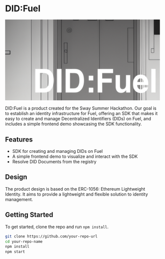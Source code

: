 # DID:Fuel

![banner](./assets/banner.png)

DID:Fuel is a product created for the Sway Summer Hackathon. Our goal is to establish an identity infrastructure for Fuel, offering an SDK that makes it easy to create and manage Decentralized Identifiers (DIDs) on Fuel, and includes a simple frontend demo showcasing the SDK functionality.

## Features

- SDK for creating and managing DIDs on Fuel
- A simple frontend demo to visualize and interact with the SDK
- Resolve DID Documents from the registry

## Design

The product design is based on the ERC-1056: Ethereum Lightweight Identity. It aims to provide a lightweight and flexible solution to identity management.

## Getting Started

To get started, clone the repo and run `npm install`.

```bash
git clone https://github.com/your-repo-url
cd your-repo-name
npm install
npm start
```
